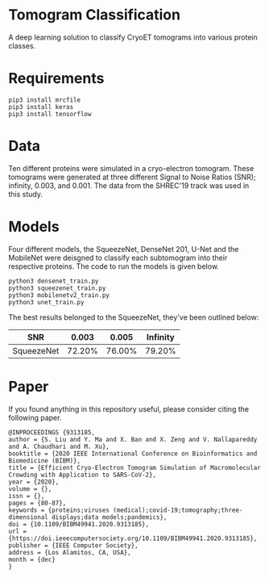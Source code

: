 # Tomogram Classification

A deep learning solution to classify CryoET tomograms into various protein classes.

# Requirements

```python3
pip3 install mrcfile
pip3 install keras
pip3 install tensorflow
```

# Data

Ten different proteins were simulated in a cryo-electron tomogram. These tomograms were generated at three different Signal to Noise Ratios (SNR); infinity, 0.003, and 0.001. The data from the SHREC'19 track was used in this study. 

# Models

Four different models, the SqueezeNet, DenseNet 201, U-Net and the MobileNet were deisgned to classify each subtomogram into their respective proteins. The code to run the models is given below.

```python3
python3 densenet_train.py
python3 squeezenet_train.py
python3 mobilenetv2_train.py
python3 unet_train.py
```

The best results belonged to the SqueezeNet, they've been outlined below:

| SNR      | 0.003 | 0.005 | Infinity | 
| ----------- | ----------- | ----------- | ----------- | 
| SqueezeNet   | 72.20%         | 76.00%         | 79.20% |

# Paper

If you found anything in this repository useful, please consider citing the following paper.

```
@INPROCEEDINGS {9313185,
author = {S. Liu and Y. Ma and X. Ban and X. Zeng and V. Nallapareddy and A. Chaudhari and M. Xu},
booktitle = {2020 IEEE International Conference on Bioinformatics and Biomedicine (BIBM)},
title = {Efficient Cryo-Electron Tomogram Simulation of Macromolecular Crowding with Application to SARS-CoV-2},
year = {2020},
volume = {},
issn = {},
pages = {80-87},
keywords = {proteins;viruses (medical);covid-19;tomography;three-dimensional displays;data models;pandemics},
doi = {10.1109/BIBM49941.2020.9313185},
url = {https://doi.ieeecomputersociety.org/10.1109/BIBM49941.2020.9313185},
publisher = {IEEE Computer Society},
address = {Los Alamitos, CA, USA},
month = {dec}
}
```
